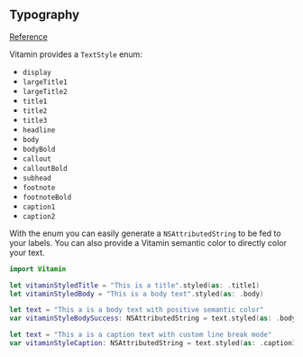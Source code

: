 ## Typography
[Reference](https://www.decathlon.design/726f8c765/p/860e14-typography/b/208916)

Vitamin provides a `TextStyle` enum:
- `display`
- `largeTitle1`
- `largeTitle2`
- `title1`
- `title2`
- `title3`
- `headline`
- `body`
- `bodyBold`
- `callout`
- `calloutBold`
- `subhead`
- `footnote`
- `footnoteBold`
- `caption1`
- `caption2`

With the enum you can easily generate a `NSAttributedString` to be fed to your labels.
You can also provide a Vitamin semantic color to directly color your text.

```swift
import Vitamin

let vitaminStyledTitle = "This is a title".styled(as: .title1)
let vitaminStyledBody = "This is a body text".styled(as: .body)

let text = "This a is a body text with positive semantic color"
var vitaminStyleBodySuccess: NSAttributedString = text.styled(as: .body, with: VitaminColor.Core.Content.positive)

let text = "This a is a caption text with custom line break mode"
var vitaminStyleCaption: NSAttributedString = text.styled(as: .caption1, lineBreakMode: .byWordWrapping)
```
